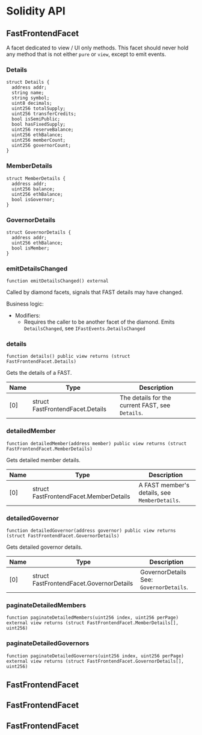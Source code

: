 # Solidity API

## FastFrontendFacet

A facet dedicated to view / UI only methods. This facet should never hold any method that
is not either `pure` or `view`, except to emit events.

### Details

```solidity
struct Details {
  address addr;
  string name;
  string symbol;
  uint8 decimals;
  uint256 totalSupply;
  uint256 transferCredits;
  bool isSemiPublic;
  bool hasFixedSupply;
  uint256 reserveBalance;
  uint256 ethBalance;
  uint256 memberCount;
  uint256 governorCount;
}
```

### MemberDetails

```solidity
struct MemberDetails {
  address addr;
  uint256 balance;
  uint256 ethBalance;
  bool isGovernor;
}
```

### GovernorDetails

```solidity
struct GovernorDetails {
  address addr;
  uint256 ethBalance;
  bool isMember;
}
```

### emitDetailsChanged

```solidity
function emitDetailsChanged() external
```

Called by diamond facets, signals that FAST details may have changed.

Business logic:
- Modifiers:
  - Requires the caller to be another facet of the diamond.
Emits `DetailsChanged`, see `IFastEvents.DetailsChanged`

### details

```solidity
function details() public view returns (struct FastFrontendFacet.Details)
```

Gets the details of a FAST.

| Name | Type | Description |
| ---- | ---- | ----------- |
| [0] | struct FastFrontendFacet.Details | The details for the current FAST, see `Details`. |

### detailedMember

```solidity
function detailedMember(address member) public view returns (struct FastFrontendFacet.MemberDetails)
```

Gets detailed member details.

| Name | Type | Description |
| ---- | ---- | ----------- |
| [0] | struct FastFrontendFacet.MemberDetails | A FAST member's details, see `MemberDetails`. |

### detailedGovernor

```solidity
function detailedGovernor(address governor) public view returns (struct FastFrontendFacet.GovernorDetails)
```

Gets detailed governor details.

| Name | Type | Description |
| ---- | ---- | ----------- |
| [0] | struct FastFrontendFacet.GovernorDetails | GovernorDetails See: `GovernorDetails`. |

### paginateDetailedMembers

```solidity
function paginateDetailedMembers(uint256 index, uint256 perPage) external view returns (struct FastFrontendFacet.MemberDetails[], uint256)
```

### paginateDetailedGovernors

```solidity
function paginateDetailedGovernors(uint256 index, uint256 perPage) external view returns (struct FastFrontendFacet.GovernorDetails[], uint256)
```

## FastFrontendFacet

## FastFrontendFacet

## FastFrontendFacet

